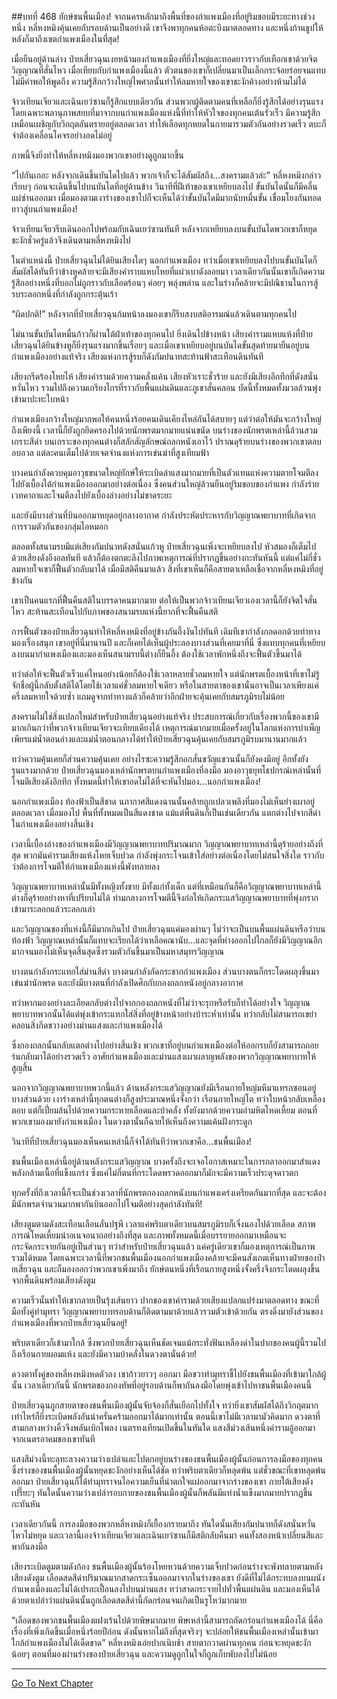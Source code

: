 ##บทที่ 468 ยักษ์ชนพื้นเมือง!
จากนครหลักมาถึงพื้นที่ของกำแพงเมืองที่อยู่ริมขอบมีระยะทางช่วงหนึ่ง หลี่หงหมิงคุ้นเคยกับรอบด้านเป็นอย่างดี เขาจึงพาทุกคนห้อตะบึงมาตลอดทาง และหนึ่งก้านธูปให้หลังก็มาถึงเขตกำแพงเมืองในที่สุด!

เมื่อยืนอยู่ด้านล่าง ป๋ายเสี่ยวฉุนเงยหน้ามองกำแพงเมืองที่ยิ่งใหญ่และทอดยาวราวกับเทือกเขาด้วยจิตวิญญาณที่สั่นไหว เมื่อเทียบกับกำแพงเมืองนี้แล้ว ตัวตนของเขาก็เปลี่ยนมาเป็นเล็กกระจ้อยร่อยจนแทบไม่มีค่าพอให้พูดถึง ความรู้สึกกว้างใหญ่ไพศาลนั้นทำให้ลมหายใจของเขาชะงักค้างอย่างห้ามไม่ได้

จ้าวเทียนเจียวและเฉินเยว่ซานก็รู้สึกแบบเดียวกัน ส่วนพวกผู้ติดตามคนที่เหลือก็ยิ่งรู้สึกได้อย่างรุนแรง โดยเฉพาะพลานุภาพสยบที่มาจากบนกำแพงเมืองแห่งนี้ที่ทำให้หัวใจของทุกคนเต้นรัวเร็ว มีความรู้สึกเหมือนเผชิญกับวิกฤตอันตรายอยู่ตลอดเวลา ทำให้เลือดทุกหยดในกายมารวมตัวกันอย่างรวดเร็ว ตบะก็จำต้องเคลื่อนโคจรอย่างอดไม่อยู่

ภาพนี้จึงยิ่งทำให้หลี่หงหมิงมองพวกเขาอย่างดูถูกมากขึ้น

“ไปกันเถอะ หลังจากเดินขึ้นบันไดไปแล้ว พวกเจ้าก็จะได้สัมผัสถึง...สงครามแล้วล่ะ” หลี่หงหมิงกล่าวเรียบๆ ก่อนจะเดินขึ้นไปบนบันไดที่อยู่ด้านข้าง วินาทีที่ฝีเท้าของเขาเหยียบลงไป ขั้นบันไดนั้นก็มีคลื่นแผ่ซ่านออกมา เมื่อมองตามเงาร่างของเขาไปก็จะเห็นได้ว่าขั้นบันไดมีมากนับหมื่นขั้น เชื่อมโยงกันทอดยาวสู่บนกำแพงเมือง!

จ้าวเทียนเจียวรีบเดินออกไปพร้อมกับเฉินเยว่ซานทันที หลังจากเหยียบลงบนขั้นบันไดพวกเขาก็หยุดชะงักชั่วครู่แล้วจึงเดินตามหลี่หงหมิงไป

ในตำแหน่งนี้ ป๋ายเสี่ยวฉุนไม่ได้ยินเสียงใดๆ นอกกำแพงเมือง ทว่าเมื่อเขาเหยียบลงไปบนขั้นบันไดก็สัมผัสได้ทันทีว่าข้างหูคล้ายจะมีเสียงคำราบแหบโหยที่แผ่วเบาดังลอยมา เวลาเดียวกันนั้นเขาก็เกิดความรู้สึกอย่างหนึ่งที่บอกไม่ถูกราวกับเลือดร้อนๆ ค่อยๆ พลุ่งพล่าน และในร่างก็คล้ายจะมีปณิธานในการสู้รบระลอกหนึ่งที่กำลังถูกกระตุ้นเร้า

“ผิดปกติ!” หลังจากที่ป๋ายเสี่ยวฉุนก้มหน้าลงมองเขาก็รีบสงบสติอารมณ์แล้วเดินตามทุกคนไป

ไม่นานขั้นบันไดหมื่นก้าวก็ผ่านใต้ฝ่าเท้าของทุกคนไป ยิ่งเดินไปข้างหน้า เสียงคำรามแหบแห้งที่ป๋ายเสี่ยวฉุนได้ยินข้างหูก็ยิ่งรุนแรงมากขึ้นเรื่อยๆ และเมื่อเขาเหยียบอยู่บนบันไดขั้นสุดท้ายมายืนอยู่บนกำแพงเมืองอย่างแท้จริง เสียงแห่งการสู้รบก็ดังกัมปนาทสะท้านฟ้าสะเทือนดินทันที

เสียงกรีดร้องโหยไห้ เสียงคำรามด้วยความคลั่งแค้น เสียงหัวเราะชั่วร้าย และยังมีเสียงอึกทึกที่ดังสนั่นหวั่นไหว รวมไปถึงความเกรียงไกรที่ราวกับพื้นแผ่นดินและภูเขาสั่นคลอน บัดนี้ทั้งหมดทั้งมวลล้วนพุ่งเข้ามาปะทะใบหน้า

กำแพงเมืองกว้างใหญ่มากพอให้คนหนึ่งร้อยคนเดินเคียงไหล่กันได้สบายๆ แต่ว่าต่อให้มันจะกว้างใหญ่ถึงเพียงนี้ เวลานี้ก็ยังถูกยึดครองไปด้วยนักพรตมากมายแน่นขนัด บนร่างของนักพรตเหล่านี้ล้วนสวมเกราะสีดำ บนเกราะของทุกคนต่างก็สลักสัญลักษณ์ถลกหนังเอาไว้ ปราณดุร้ายบนร่างของพวกเขาตลบอบอวล แต่ละคนเต็มไปด้วยเจตจำนงแห่งการเข่นฆ่าที่สูงเทียมฟ้า

บางคนกำลังควบคุมอาวุธขนาดใหญ่ยักษ์ให้ระเบิดลำแสงมากมายที่เป็นตัวแทนแห่งความตายโจมตีลงไปยังเบื้องใต้กำแพงเมืองออกมาอย่างต่อเนื่อง ซึ่งคนส่วนใหญ่ล้วนยืนอยู่ริมขอบของกำแพง กำลังร่ายเวทคาถาและโจมตีลงไปยังเบื้องล่างอย่างไม่ขาดระยะ

และยังมีบางส่วนที่บินออกมาหยุดอยู่กลางอากาศ กำลังประหัตประหารกับวิญญาณพยาบาทที่เกิดจากการรวมตัวกันของกลุ่มไอหมอก

ตลอดทั้งสนามรบมีแต่เสียงกัมปนาทดังสนั่นแก้วหู ป๋ายเสี่ยวฉุนเพิ่งจะเหยียบลงไป หัวสมองก็เต็มไปด้วยเสียงดังอึงอลทันที แล้วก็ต้องตกตะลึงไปภาพเหตุการณ์ที่ปรากฏขึ้นอย่างกะทันหันนี้ แต่แค่ไม่กี่ชั่วลมหายใจเขาก็ฟื้นตัวกลับมาได้ เมื่อมีสติคืนมาแล้ว สิ่งที่เขาเห็นก็คือสายตาเหลือเชื่อจากหลี่หงหมิงที่อยู่ข้างกัน

เขาเป็นคนแรกที่ฟื้นคืนสติในบรรดาคนมากมาย ต่อให้เป็นพวกจ้าวเทียนเจียวเองเวลานี้ก็ยังจิตใจสั่นไหว สะท้านสะเทือนไปกับภาพของสนามรบแห่งนี้ยากที่จะฟื้นคืนสติ

การฟื้นตัวของป๋ายเสี่ยวฉุนทำให้หลี่หงหมิงที่อยู่ข้างกันอึ้งงันไปทันที เดิมทีเขากำลังกอดอกด้วยท่าทางมองเรื่องสนุก เขาอยู่ที่นี่มานานปี และก็เคยได้เห็นผู้ประลองบางส่วนที่เคยมาที่นี่ ซึ่งแทบทุกคนที่เหยียบลงบนมากำแพงเมืองและมองเห็นสนามรบนี้ต่างก็ยืนอึ้ง ต้องใช้เวลาพักหนึ่งถึงจะฟื้นตัวขึ้นมาได้

ทว่าต่อให้จะฟื้นตัวเร็วแค่ไหนอย่างน้อยก็ต้องใช้เวลาหลายชั่วลมหายใจ แต่นักพรตเบื้องหน้าที่เขาไม่รู้จักชื่อผู้นี้กลับตั้งสติได้โดยใช้เวลาแค่ชั่วลมหายใจเดียว หรือในสายตาของเขานั่นอาจเป็นเวลาเพียงแค่ครึ่งลมหายใจด้วยซ้ำ แถมดูจากท่าทางแล้วก็คล้ายว่าอีกฝ่ายจะคุ้นเคยกับสมรภูมิรบไม่น้อย

สงครามไม่ใช่สิ่งแปลกใหม่สำหรับป๋ายเสี่ยวฉุนอย่างแท้จริง ประสบการณ์เกี่ยวกับเรื่องพวกนี้ของเขามีมากเกินกว่าที่พวกจ้าวเทียนเจียวจะเทียบเคียงได้ เหตุการณ์มากมายเมื่อครั้งอยู่ในโลกแห่งการบำเพ็ญเพียรแม่น้ำตอนล่างและแม่น้ำตอนกลางได้ทำให้ป๋ายเสี่ยวฉุนคุ้นเคยกับสมรภูมิรบมานานมากแล้ว

ทว่าความคุ้นเคยก็ส่วนความคุ้นเคย อย่างไรซะความรู้สึกอกสั่นขวัญแขวนนั้นก็ยังคงมีอยู่ อีกทั้งยังรุนแรงมากด้วย ป๋ายเสี่ยวฉุนมองเหล่านักพรตบนกำแพงเมืองที่ลงมือ มองอาวุธยุทโธปกรณ์เหล่านั้นที่โจมตีเสียงดังอึกทึก ทั้งหมดนี้ทำให้เขาอดไม่ได้ที่จะหันไปมอง...นอกกำแพงเมือง!

นอกกำแพงเมือง ท้องฟ้าเป็นสีชาด นภากาศสีแดงฉานนั้นคล้ายถูกเปลวเพลิงที่มองไม่เห็นย่างเผาอยู่ตลอดเวลา เมื่อมองไป พื้นที่ทั้งหมดเป็นสีแดงชาด แม้แต่พื้นดินก็เป็นเช่นเดียวกัน แตกต่างไปจากสีดำในกำแพงเมืองอย่างสิ้นเชิง

เวลานี้เบื้องล่างของกำแพงเมืองมีวิญญาณพยาบาทปริมาณมาก วิญญาณพยาบาทเหล่านี้ดุร้ายอย่างถึงที่สุด พวกมันคำรามเสียงแห้งโหยเจ็บปวด กำลังพุ่งกระโจนเข้าใส่อย่างต่อเนื่องโดยไม่สนใจสิ่งใด ราวกับว่าต้องการโจมตีให้กำแพงเมืองแห่งนี้พังทลายลง

วิญญาณพยาบาทเหล่านั้นมีทั้งหญิงทั้งชาย มีทั้งแก่ทั้งเด็ก แต่ที่เหมือนกันก็คือวิญญาณพยาบาทเหล่านี้ต่างก็ดุร้ายอย่างหาที่เปรียบไม่ได้ ท่ามกลางการโจมตีนี้จึงก่อให้เกิดกระแสวิญญาณพยาบาทที่พุ่งกรากเข้ามาระลอกแล้วระลอกเล่า

และวิญญาณของที่แห่งนี้ก็มีมากเกินไป ป๋ายเสี่ยวฉุนแค่มองผ่านๆ ไม่ว่าจะเป็นบนพื้นแผ่นดินหรือว่าบนท้องฟ้า วิญญาณเหล่านั้นก็แทบจะเรียกได้ว่าเหลือคณานับ...และจุดที่ห่างออกไปไกลก็ยังมีวิญญาณอีกมากจนมองไม่เห็นจุดสิ้นสุดซึ่งรวมตัวกันขึ้นมาเป็นมหาสมุทรวิญญาณ

บางตนกำลังกระแทกใส่ม่านสีดำ บางตนกำลังกัดกระชากกำแพงเมือง ส่วนบางตนก็กระโดดผลุงขึ้นมาเข่นฆ่านักพรด และยังมีบางตนที่กำลังเปิดศึกกับกองถลกหนังอยู่กลางอากาศ

ทว่าหากมองอย่างละเอียดกลับต่างไปจากกองถลกหนังที่ไม่ว่าจะรุกหรือรับก็ทำได้อย่างใจ วิญญาณพยาบาทพวกนั้นได้แต่พุ่งเข้ากระแทกใส่สิ่งที่อยู่ข้างหน้าอย่างบ้าระห่ำเท่านั้น ทว่ากลับไม่สามารถเขย่าคลอนสิ่งกีดขวางอย่างม่านแสงและกำแพงเมืองได้

ซึ่งกองถลกนั้นกลับแตกต่างไปอย่างสิ้นเชิง พวกเขาที่อยู่บนกำแพงเมืองต่อให้ออกรบก็ยังสามารถถอยร่นกลับมาได้อย่างรวดเร็ว อาศัยกำแพงเมืองและม่านแสงเผาผลาญพลังของพวกวิญญาณพยาบาทให้สูญสิ้น

นอกจากวิญญาณพยาบาทพวกนี้แล้ว ด้านหลังกระแสวิญญาณยังมีเรือนกายใหญ่มหึมาแทรกซอนอยู่บางส่วนด้วย เงาร่างเหล่านี้ทุกตนต่างก็สูงประมาณหนึ่งจั้งกว่า เรือนกายใหญ่โต ทว่าใบหน้ากลับเหลืองตอบ แต่ก็เปี่ยมล้นไปด้วยความกระหายเลือดและบ้าคลั่ง ทั้งยังมากด้วยความอำมหิตโหดเหี้ยม ตอนที่พวกเขามองมายังกำแพงเมือง ในดวงตานั้นก็ฉายให้เห็นถึงความแค้นฝังกระดูก

วินาทีที่ป๋ายเสี่ยวฉุนมองเห็นคนเหล่านี้ก็จำได้ทันทีว่าพวกเขาคือ...ชนพื้นเมือง!

ชนพื้นเมืองเหล่านี้อยู่ด้านหลังกระแสวิญญาณ บางครั้งถึงจะเจอโอกาสเหมาะในการถลาออกมาสำแดงพลังกล้ามเนื้อที่แข็งแกร่ง ซึ่งแค่ไม่กี่ตนที่กระโดดพรวดออกมาก็มักจะมีความเร็วประดุจดาวตก

ทุกครั้งที่ถึงเวลานี้ก็จะเป็นช่วงเวลาที่นักพรตกองถลกหนังบนกำแพงเคร่งเครียดกันมากที่สุด และจะต้องมีนักพรตจำนวนมากพากันบินออกไปโจมตีอย่างสุดกำลังทันที!

เสียงตูมตามดังสะเทือนเลือนลั่นปฐพี เวลาแค่พริบตาเดียวบนสมรภูมิรบก็เจิ่งนองไปด้วยเลือด สภาพการณ์โหดเหี้ยมน่าอเนจอนาถอย่างถึงที่สุด และภาพทั้งหมดนี้เมื่อบรรยายออกมาเหมือนจะกระจัดกระจายกันอยู่เป็นส่วนๆ ทว่าสำหรับป๋ายเสี่ยวฉุนแล้ว แค่ครู่เดียวเขาก็มองเหตุการณ์เป็นภาพรวมได้หมด โดยเฉพาะเวลานี้ที่พวกชนพื้นเมืองนอกกำแพงเมืองคล้ายจะมีคนสังเกตเห็นทางฝ่ายของป๋ายเสี่ยวฉุน และก็มองออกว่าพวกเขาเพิ่งมาถึง ยักษ์ตนหนึ่งที่เรือนกายสูงหนึ่งจั้งครึ่งจึงกระโดดผลุงขึ้นจากพื้นดินพร้อมเสียงดังตูม

ความเร็วนั้นทำให้เขากลายเป็นรุ้งเส้นยาว ปากของเขาคำรามด้วยเสียงแปลกแปร่งมาตลอดทาง ขณะที่มือทั้งคู่ทำมุทรา วิญญาณพยาบาทรอบด้านก็ติดตามมาด้วยแล้วรวมตัวเข้าด้วยกัน ตรงดิ่งมายังส่วนของกำแพงเมืองที่พวกป๋ายเสี่ยวฉุนยืนอยู่!

พริบตาเดียวก็เข้ามาใกล้ ซึ่งพวกป๋ายเสี่ยวฉุนเห็นชัดเจนแม้กระทั่งฟันเหลืองดำในปากของคนผู้นี้รวมไปถึงเรือนกายผอมแห้ง และยังมีความบ้าคลั่งในดวงตานั่นด้วย!

ดวงตาทั้งคู่ของหลี่หงหมิงหดตัวลง เขาก้าวยาวๆ ออกมา มือขวาทำมุทราชี้ไปยังชนพื้นเมืองที่เข้ามาใกล้ผู้นั้น เวลาเดียวกันนี้ นักพรตของกองทัพที่อยู่รอบด้านก็พากันลงมือโดยพุ่งเข้าไปหาชนพื้นเมืองคนนี้

ป๋ายเสี่ยวฉุนถูกสายตาของชนพื้นเมืองผู้นั้นจับจ้องก็สั่นเยือกไปทั้งใจ ทว่ายิ่งเขาสัมผัสได้ถึงวิกฤตมากเท่าไหร่ก็ยิ่งระเบิดพลังอันน่าครั่นคร้ามออกมาได้มากเท่านั้น ตอนนี้เขาไม่มีเวลามามัวคิดมาก ดวงตาที่สามกลางหว่างคิ้วจึงพลันเบิกโพลง เนตรทงเทียนเปิดขึ้นในทันใด แสงสีม่วงเส้นหนึ่งคำรามอู้ออกมาจากเนตรอาคมของเขาทันที

แสงสีม่วงนี้ทะลุทะลวงความว่างเปล่าและไปตกอยู่บนร่างของชนพื้นเมืองผู้นั้นก่อนการลงมือของทุกคน ซึ่งร่างของชนพื้นเมืองผู้นั้นหยุดชะงักอย่างเห็นได้ชัด ทว่าพริบตาเดียวก็หลุดพ้น แต่ชั่วขณะที่เขาหลุดพ้นออกมา ป๋ายเสี่ยวฉุนก็ได้ทำมุทราจนไอความเย็นที่น่าตกใจแผ่ออกมาจากร่างของเขา ภายใต้เสียงดังเปรี๊ยะๆ ทันใดนั้นความว่างเปล่ารอบกายของชนพื้นเมืองผู้นั้นก็พลันมีแท่งน้ำแข็งมากมายปรากฏขึ้นกะทันหัน

เวลาเดียวกันนี้ การลงมือของพวกหลี่หงหมิงก็เยื้องกรายมาถึง ทันใดนั้นเสียงกัมปนาทก็ดังสนั่นหวั่นไหวไม่หยุด และเวลานี้เองจ้าวเทียนเจียวและเฉินเยว่ซานก็มีสติกลับคืนมา คนทั้งสองหน้าเปลี่ยนสีและพากันลงมือ

เสียงระเบิดตูมตามดังก้อง ชนพื้นเมืองผู้นั้นร้องโหยหวนด้วยความเจ็บปวดก่อนร่างจะพังทลายตามหลังเสียงดังตูม เลือดสดสีดำปริมาณมากสาดกระเซ็นออกมาจากในร่างของเขา ยังดีที่ไม่ได้กระทบลงบนผนังกำแพงเมืองและไม่ได้เปรอะเปื้อนลงไปบนม่านแสง ทว่าสาดกระจายไปทั่วพื้นแผ่นดิน และมองเห็นได้ด้วยตาเปล่าว่าแผ่นดินนั้นถูกเลือดสดสีดำนี้กัดกร่อนจนเกิดเป็นรูโหว่มากมาย

“เลือดของพวกชนพื้นเมืองแฝงเร้นไปด้วยพิษมากมาย พิษเหล่านี้สามารถกัดกร่อนกำแพงเมืองได้ นี่คือเรื่องที่เพิ่งเกิดขึ้นเมื่อหนึ่งร้อยปีก่อน ดังนั้นหากไม่ถึงที่สุดจริงๆ จะปล่อยให้ชนพื้นเมืองเหล่านั้นเข้ามาใกล้กำแพงเมืองไม่ได้เด็ดขาด” หลี่หงหมิงเอ่ยปากเนิบช้า สายตากวาดผ่านทุกคน ก่อนจะหยุดชะงักน้อยๆ ตอนที่มองผ่านร่างของป๋ายเสี่ยวฉุน และความดูถูกในใจก็ถูกเก็บพับลงไปไม่น้อย

------


[Go To Next Chapter]( ./91.md)